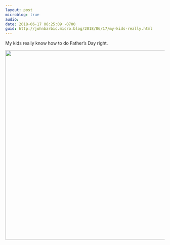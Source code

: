```yaml
---
layout: post
microblog: true
audio: 
date: 2018-06-17 06:25:09 -0700
guid: http://johnbarbic.micro.blog/2018/06/17/my-kids-really.html
---
```

My kids really know how to do Father’s Day right.

<img src="http://www.barbic.com/uploads/2018/d51e813439.jpg" width="600" height="599" />
